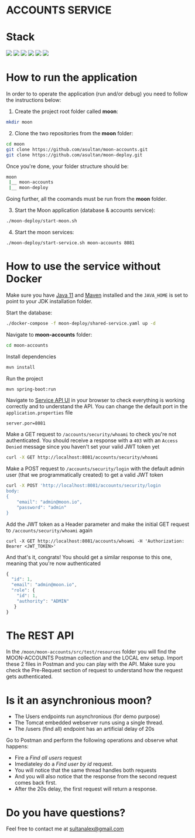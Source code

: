 # ACCOUNTS SERVICE 

# Stack

![](https://img.shields.io/badge/java_11-✓-blue.svg)
![](https://img.shields.io/badge/spring_boot-✓-blue.svg)
![](https://img.shields.io/badge/spring_security-✓-blue.svg)
![](https://img.shields.io/badge/mysql-✓-blue.svg)
![](https://img.shields.io/badge/jwt-✓-blue.svg)
![](https://img.shields.io/badge/swagger_2-✓-blue.svg)

# How to run the application

In order to to operate the application (run and/or debug) you need to follow the instructions below:

1. Create the project root folder called **moon**:

```sh
mkdir moon
```

2. Clone the two repositories from the **moon** folder:

```sh
cd moon
git clone https://github.com/asultan/moon-accounts.git
git clone https://github.com/asultan/moon-deploy.git
```

Once you're done, your folder structure should be:

```sh
moon
 |__ moon-accounts
 |__ moon-deploy
```

Going further, all the coomands must be run from the **moon** folder.

3. Start the Moon application (database & accounts service):

```sh
./moon-deploy/start-moon.sh
```

4. Start the moon services:

```sh
./moon-deploy/start-service.sh moon-accounts 8081
```

# How to use the service without Docker

Make sure you have [Java 11](https://www.java.com/download/) and [Maven](https://maven.apache.org) installed and the `JAVA_HOME` is set to point to your JDK installation folder.

Start the database:
```sh
./docker-compose -f moon-deploy/shared-service.yaml up -d
```

Navigate to **moon-accounts** folder:
```sh
cd moon-accounts 
```

Install dependencies
```sh
mvn install
```

Run the project
```sh
mvn spring-boot:run
```

Navigate to [Service API UI](http://localhost:8081/accounts) in your browser to check everything is working correctly and to understand the API. You can change the default port in the `application.properties` file
```
server.por=8081
```

Make a GET request to `/accounts/security/whoami` to check you're not authenticated. You should receive a response with a `403` with an `Access Denied` message since you haven't set your valid JWT token yet
```sh
curl -X GET http://localhost:8081/accounts/security/whoami
```

Make a POST request to `/accounts/security/login` with the default admin user (that we programmatically created) to get a valid JWT token
```sh
curl -X POST 'http://localhost:8081/accounts/security/login
body: 
{
    "email": "admin@moon.io",
    "password": "admin"
}

```
Add the JWT token as a Header parameter and make the initial GET request to `/accounts/security/whoami` again
```
curl -X GET http://localhost:8081/accounts/whoami -H 'Authorization: Bearer <JWT_TOKEN>'
```

And that's it, congrats! You should get a similar response to this one, meaning that you're now authenticated
```javascript
{
  "id": 1,
  "email": "admin@moon.io",
  "role": {
    "id": 1,
    "authority": "ADMIN"    
   }
}
```

# The REST API
In the `/moon/moon-accounts/src/test/resources` folder you will find the MOON-ACCOUNTS Postman collection and the LOCAL env setup. Import these 2 files in Postman and you can play with the API. 
Make sure you check the Pre-Request section of request to understand how the request gets authenticated. 

# Is it an asynchronious moon?
- The Users endpoints run asynchronious (for demo purpose) 
- The Tomcat embedded webserver runs using a single thread. 
- The /users (find all) endpoint has an artificial delay of 20s

Go to Postman and perform the following operations and observe what happens:
- Fire a *Find all users* request
- Imediateley do a *Find user by id* request. 
- You will notice that the same thread handles both requests
- And you will also notice that the response from the second request comes back first. 
- After the 20s delay, the first request will return a response.  

# Do you have questions?
Feel free to contact me at sultanalex@gmail.com
